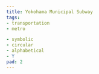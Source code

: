 ```yaml
---
title: Yokohama Municipal Subway
tags:
- transportation
- metro

- symbolic
- circular
- alphabetical
- Y
pad: 2
---
```


